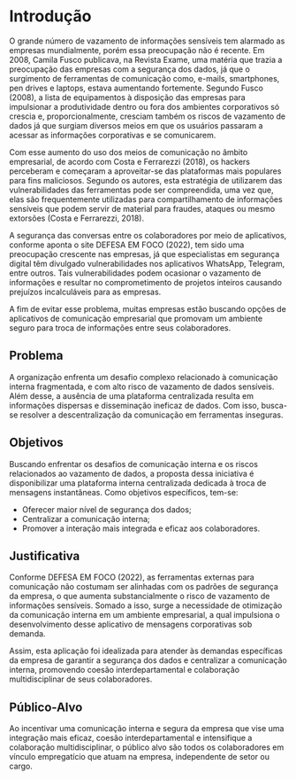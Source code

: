 # Introdução

O grande número de vazamento de informações sensíveis tem alarmado as empresas mundialmente, porém essa preocupação não é recente. Em 2008, Camila Fusco publicava, na Revista Exame, uma matéria que trazia a preocupação das empresas com a segurança dos dados, já que o surgimento de ferramentas de comunicação como, e-mails, smartphones, pen drives e laptops, estava aumentando fortemente. Segundo Fusco (2008), a lista de equipamentos à disposição das empresas para impulsionar a produtividade dentro ou fora dos ambientes corporativos só crescia e, proporcionalmente, cresciam também os riscos de vazamento de dados já que surgiam diversos meios em que os usuários passaram a acessar as informações corporativas e se comunicarem.
 
Com esse aumento do uso dos meios de comunicação no âmbito empresarial, de acordo com Costa e Ferrarezzi (2018), os hackers perceberam e começaram a aproveitar-se das plataformas mais populares para fins maliciosos. Segundo os autores, esta estratégia de utilizarem das vulnerabilidades das ferramentas pode ser compreendida, uma vez que, elas são frequentemente utilizadas para compartilhamento de informações sensíveis que podem servir de material para fraudes, ataques ou mesmo extorsões (Costa e Ferrarezzi, 2018).

A segurança das conversas entre os colaboradores por meio de aplicativos, conforme aponta o site DEFESA EM FOCO (2022), tem sido uma preocupação crescente nas empresas, já que especialistas em segurança digital têm divulgado vulnerabilidades nos aplicativos WhatsApp, Telegram, entre outros. Tais vulnerabilidades podem ocasionar o vazamento de informações e resultar no comprometimento de projetos inteiros causando prejuízos incalculáveis para as empresas.

A fim de evitar esse problema, muitas empresas estão buscando opções de aplicativos de comunicação empresarial que promovam um ambiente seguro para troca de informações entre seus colaboradores. 


## Problema

A organização enfrenta um desafio complexo relacionado à comunicação interna fragmentada, e com alto risco de vazamento de dados sensíveis. Além desse, a ausência de uma plataforma centralizada resulta em informações dispersas e disseminação ineficaz de dados. Com isso, busca-se resolver a descentralização da comunicação em ferramentas inseguras.

## Objetivos

Buscando enfrentar os desafios de comunicação interna e os riscos relacionados ao vazamento de dados, a proposta dessa iniciativa é disponibilizar uma plataforma interna centralizada dedicada à troca de mensagens instantâneas. Como objetivos específicos, tem-se: 
- Oferecer maior nível de  segurança dos dados;
- Centralizar a comunicação interna;
- Promover a interação mais integrada e eficaz aos colaboradores.

## Justificativa

Conforme DEFESA EM FOCO (2022), as ferramentas externas para comunicação não costumam ser alinhadas com os padrões de segurança da empresa, o que aumenta substancialmente o risco de vazamento de informações sensíveis. Somado a isso, surge a necessidade de otimização da comunicação interna em um ambiente empresarial, a qual impulsiona o desenvolvimento desse aplicativo de mensagens corporativas sob demanda. 

Assim, esta aplicação foi idealizada para atender às demandas específicas da empresa de garantir a segurança dos dados e centralizar a comunicação interna, promovendo coesão interdepartamental e colaboração multidisciplinar de seus colaboradores.

## Público-Alvo

Ao incentivar uma comunicação interna e segura da empresa que vise uma integração mais eficaz, coesão interdepartamental e intensifique a colaboração multidisciplinar, o público alvo são todos os colaboradores em vínculo empregatício que atuam na empresa, independente de setor ou cargo.

